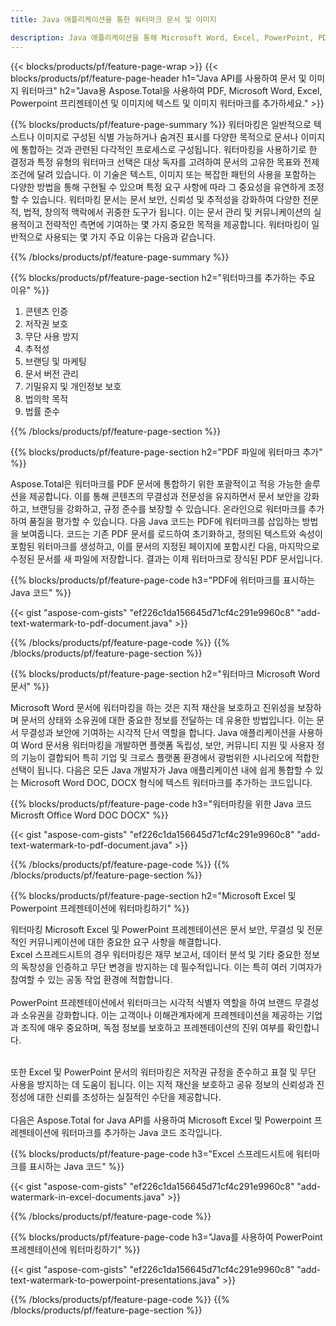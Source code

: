 ```yaml
---
title: Java 애플리케이션을 통한 워터마크 문서 및 이미지

description: Java 애플리케이션을 통해 Microsoft Word, Excel, PowerPoint, PDF 및 이미지를 포함한 문서에 텍스트와 이미지 워터마크를 추가하세요. 앱을 통해 온라인으로 무료 텍스트 또는 이미지 워터마크를 추가하세요.
---
```


{{< blocks/products/pf/feature-page-wrap >}}
{{< blocks/products/pf/feature-page-header h1="Java API를 사용하여 문서 및 이미지 워터마크" h2="Java용 Aspose.Total을 사용하여 PDF, Microsoft Word, Excel, Powerpoint 프리젠테이션 및 이미지에 텍스트 및 이미지 워터마크를 추가하세요." >}}

{{% blocks/products/pf/feature-page-summary %}}
워터마킹은 일반적으로 텍스트나 이미지로 구성된 식별 가능하거나 숨겨진 표시를 다양한 목적으로 문서나 이미지에 통합하는 것과 관련된 다각적인 프로세스로 구성됩니다. 워터마킹을 사용하기로 한 결정과 특정 유형의 워터마크 선택은 대상 독자를 고려하여 문서의 고유한 목표와 전제 조건에 달려 있습니다. 이 기술은 텍스트, 이미지 또는 복잡한 패턴의 사용을 포함하는 다양한 방법을 통해 구현될 수 있으며 특정 요구 사항에 따라 그 중요성을 유연하게 조정할 수 있습니다. 워터마킹 문서는 문서 보안, 신뢰성 및 추적성을 강화하여 다양한 전문적, 법적, 창의적 맥락에서 귀중한 도구가 됩니다. 이는 문서 관리 및 커뮤니케이션의 실용적이고 전략적인 측면에 기여하는 몇 가지 중요한 목적을 제공합니다. 워터마킹이 일반적으로 사용되는 몇 가지 주요 이유는 다음과 같습니다.

{{% /blocks/products/pf/feature-page-summary  %}}

{{% blocks/products/pf/feature-page-section  h2="워터마크를 추가하는 주요 이유" %}}

1. 콘텐츠 인증
1. 저작권 보호
1. 무단 사용 방지
1. 추적성
1. 브랜딩 및 마케팅
1. 문서 버전 관리
1. 기밀유지 및 개인정보 보호
1. 법의학 목적
1. 법률 준수

{{% /blocks/products/pf/feature-page-section %}}

{{% blocks/products/pf/feature-page-section  h2="PDF 파일에 워터마크 추가" %}}

Aspose.Total은 워터마크를 PDF 문서에 통합하기 위한 포괄적이고 적응 가능한 솔루션을 제공합니다. 이를 통해 콘텐츠의 무결성과 전문성을 유지하면서 문서 보안을 강화하고, 브랜딩을 강화하고, 규정 준수를 보장할 수 있습니다. 온라인으로 워터마크를 추가하여 품질을 평가할 수 있습니다. 다음 Java 코드는 PDF에 워터마크를 삽입하는 방법을 보여줍니다. 코드는 기존 PDF 문서를 로드하여 초기화하고, 정의된 텍스트와 속성이 포함된 워터마크를 생성하고, 이를 문서의 지정된 페이지에 포함시킨 다음, 마지막으로 수정된 문서를 새 파일에 저장합니다. 결과는 이제 워터마크로 장식된 PDF 문서입니다.

{{% blocks/products/pf/feature-page-code h3="PDF에 워터마크를 표시하는 Java 코드" %}}

{{< gist "aspose-com-gists" "ef226c1da156645d71cf4c291e9960c8" "add-text-watermark-to-pdf-document.java" >}}

{{% /blocks/products/pf/feature-page-code  %}}
{{% /blocks/products/pf/feature-page-section %}}

{{% blocks/products/pf/feature-page-section  h2="워터마크 Microsoft Word 문서" %}}

Microsoft Word 문서에 워터마킹을 하는 것은 지적 재산을 보호하고 진위성을 보장하며 문서의 상태와 소유권에 대한 중요한 정보를 전달하는 데 유용한 방법입니다. 이는 문서 무결성과 보안에 기여하는 시각적 단서 역할을 합니다. Java 애플리케이션을 사용하여 Word 문서용 워터마킹을 개발하면 플랫폼 독립성, 보안, 커뮤니티 지원 및 사용자 정의 기능이 결합되어 특히 기업 및 크로스 플랫폼 환경에서 광범위한 시나리오에 적합한 선택이 됩니다. 다음은 모든 Java 개발자가 Java 애플리케이션 내에 쉽게 통합할 수 있는 Microsoft Word DOC, DOCX 형식에 텍스트 워터마크를 추가하는 코드입니다.

{{% blocks/products/pf/feature-page-code h3="워터마킹을 위한 Java 코드 Microsft Office Word DOC DOCX" %}}

{{< gist "aspose-com-gists" "ef226c1da156645d71cf4c291e9960c8" "add-text-watermark-to-pdf-document.java" >}}

{{% /blocks/products/pf/feature-page-code  %}}
{{% /blocks/products/pf/feature-page-section %}}


{{% blocks/products/pf/feature-page-section  h2="Microsoft Excel 및 Powerpoint 프레젠테이션에 워터마킹하기" %}}

워터마킹 Microsoft Excel 및 PowerPoint 프레젠테이션은 문서 보안, 무결성 및 전문적인 커뮤니케이션에 대한 중요한 요구 사항을 해결합니다. <br />
Excel 스프레드시트의 경우 워터마킹은 재무 보고서, 데이터 분석 및 기타 중요한 정보의 독창성을 인증하고 무단 변경을 방지하는 데 필수적입니다. 이는 특히 여러 기여자가 참여할 수 있는 공동 작업 환경에 적합합니다. 
<br /><br />
PowerPoint 프레젠테이션에서 워터마크는 시각적 식별자 역할을 하여 브랜드 무결성과 소유권을 강화합니다. 이는 고객이나 이해관계자에게 프레젠테이션을 제공하는 기업과 조직에 매우 중요하며, 독점 정보를 보호하고 프레젠테이션의 진위 여부를 확인합니다. <br /><br />

또한 Excel 및 PowerPoint 문서의 워터마킹은 저작권 규정을 준수하고 표절 및 무단 사용을 방지하는 데 도움이 됩니다. 이는 지적 재산을 보호하고 공유 정보의 신뢰성과 진정성에 대한 신뢰를 조성하는 실질적인 수단을 제공합니다.<br /><br />
다음은 Aspose.Total for Java API를 사용하여 Microsoft Excel 및 Powerpoint 프레젠테이션에 워터마크를 추가하는 Java 코드 조각입니다.

{{% blocks/products/pf/feature-page-code h3="Excel 스프레드시트에 워터마크를 표시하는 Java 코드" %}}

{{< gist "aspose-com-gists" "ef226c1da156645d71cf4c291e9960c8" "add-watermark-in-excel-documents.java" >}}

{{% /blocks/products/pf/feature-page-code  %}}

{{% blocks/products/pf/feature-page-code h3="Java를 사용하여 PowerPoint 프레젠테이션에 워터마킹하기" %}}

{{< gist "aspose-com-gists" "ef226c1da156645d71cf4c291e9960c8" "add-text-watermark-to-powerpoint-presentations.java" >}}

{{% /blocks/products/pf/feature-page-code  %}}
{{% /blocks/products/pf/feature-page-section %}}